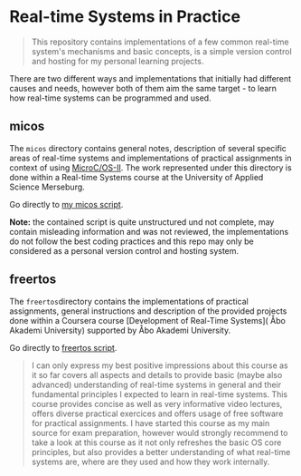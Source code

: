 # Real-time Systems in Practice
> This repository contains implementations of a few common real-time system's mechanisms and basic concepts, is a simple version control and hosting for my personal learning projects.

There are two different ways and implementations that initially had different causes and needs, however both of them aim the same target - to learn how real-time systems can be programmed and used.

## micos
The `micos` directory contains general notes, description of several specific areas of real-time systems and implementations of practical assignments in context of using [MicroC/OS-II](https://de.wikipedia.org/wiki/MicroC/OS-II). The work represented under this directory is done within a Real-time Systems course at the University of Applied Science Merseburg. 

Go directly to [my micos script](micos/Readme.md).

**Note:** the contained script is quite unstructured und not complete, may contain misleading information and was not reviewed, the implementations do not follow the best coding practices and this repo may only be considered as a personal version control and hosting system.

## freertos
The `freertos`directory contains the implementations of practical assignments, general instructions and description of the provided projects done within a Coursera course [Development of Real-Time Systems]( Åbo Akademi University) supported by  Åbo Akademi University.

Go directly to [freertos script](freertos/Readme.md).

>I can only express my best positive impressions about this course as it so far covers all aspects and details to provide basic (maybe also advanced) understanding of real-time systems in general and their fundamental principles I expected to learn in real-time systems. This course provides concise as well as very informative video lectures, offers diverse practical exercices and offers usage of free software for practical assignments. I have started this course as my main source for exam preparation, however would strongly recommend to take a look at this course as it not only refreshes the basic OS core principles, but also provides a better understanding of what real-time systems are, where are they used and how they work internally.